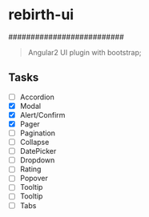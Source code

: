# rebirth-ui
##########################
> Angular2 UI plugin with bootstrap;

## Tasks

- [ ] Accordion
- [x] Modal
- [x] Alert/Confirm
- [x] Pager
- [ ] Pagination
- [ ] Collapse
- [ ] DatePicker
- [ ] Dropdown
- [ ] Rating
- [ ] Popover
- [ ] Tooltip
- [ ] Tooltip
- [ ] Tabs
